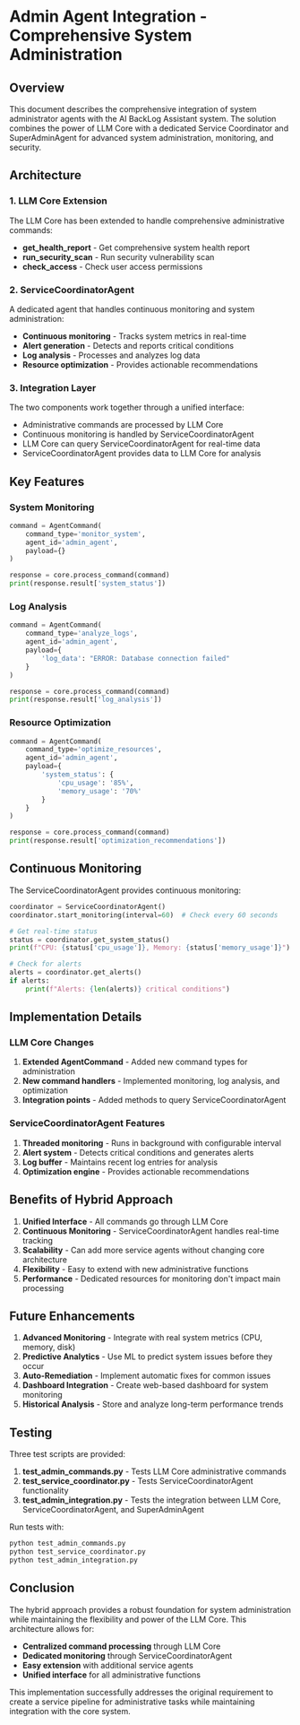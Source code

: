 


# Admin Agent Integration - Comprehensive System Administration

## Overview

This document describes the comprehensive integration of system administrator agents with the AI BackLog Assistant system. The solution combines the power of LLM Core with a dedicated Service Coordinator and SuperAdminAgent for advanced system administration, monitoring, and security.

## Architecture

### 1. LLM Core Extension

The LLM Core has been extended to handle comprehensive administrative commands:

- **get_health_report** - Get comprehensive system health report
- **run_security_scan** - Run security vulnerability scan
- **check_access** - Check user access permissions

### 2. ServiceCoordinatorAgent

A dedicated agent that handles continuous monitoring and system administration:

- **Continuous monitoring** - Tracks system metrics in real-time
- **Alert generation** - Detects and reports critical conditions
- **Log analysis** - Processes and analyzes log data
- **Resource optimization** - Provides actionable recommendations

### 3. Integration Layer

The two components work together through a unified interface:

- Administrative commands are processed by LLM Core
- Continuous monitoring is handled by ServiceCoordinatorAgent
- LLM Core can query ServiceCoordinatorAgent for real-time data
- ServiceCoordinatorAgent provides data to LLM Core for analysis

## Key Features

### System Monitoring

```python
command = AgentCommand(
    command_type='monitor_system',
    agent_id='admin_agent',
    payload={}
)

response = core.process_command(command)
print(response.result['system_status'])
```

### Log Analysis

```python
command = AgentCommand(
    command_type='analyze_logs',
    agent_id='admin_agent',
    payload={
        'log_data': "ERROR: Database connection failed"
    }
)

response = core.process_command(command)
print(response.result['log_analysis'])
```

### Resource Optimization

```python
command = AgentCommand(
    command_type='optimize_resources',
    agent_id='admin_agent',
    payload={
        'system_status': {
            'cpu_usage': '85%',
            'memory_usage': '70%'
        }
    }
)

response = core.process_command(command)
print(response.result['optimization_recommendations'])
```

## Continuous Monitoring

The ServiceCoordinatorAgent provides continuous monitoring:

```python
coordinator = ServiceCoordinatorAgent()
coordinator.start_monitoring(interval=60)  # Check every 60 seconds

# Get real-time status
status = coordinator.get_system_status()
print(f"CPU: {status['cpu_usage']}, Memory: {status['memory_usage']}")

# Check for alerts
alerts = coordinator.get_alerts()
if alerts:
    print(f"Alerts: {len(alerts)} critical conditions")
```

## Implementation Details

### LLM Core Changes

1. **Extended AgentCommand** - Added new command types for administration
2. **New command handlers** - Implemented monitoring, log analysis, and optimization
3. **Integration points** - Added methods to query ServiceCoordinatorAgent

### ServiceCoordinatorAgent Features

1. **Threaded monitoring** - Runs in background with configurable interval
2. **Alert system** - Detects critical conditions and generates alerts
3. **Log buffer** - Maintains recent log entries for analysis
4. **Optimization engine** - Provides actionable recommendations

## Benefits of Hybrid Approach

1. **Unified Interface** - All commands go through LLM Core
2. **Continuous Monitoring** - ServiceCoordinatorAgent handles real-time tracking
3. **Scalability** - Can add more service agents without changing core architecture
4. **Flexibility** - Easy to extend with new administrative functions
5. **Performance** - Dedicated resources for monitoring don't impact main processing

## Future Enhancements

1. **Advanced Monitoring** - Integrate with real system metrics (CPU, memory, disk)
2. **Predictive Analytics** - Use ML to predict system issues before they occur
3. **Auto-Remediation** - Implement automatic fixes for common issues
4. **Dashboard Integration** - Create web-based dashboard for system monitoring
5. **Historical Analysis** - Store and analyze long-term performance trends

## Testing

Three test scripts are provided:

1. **test_admin_commands.py** - Tests LLM Core administrative commands
2. **test_service_coordinator.py** - Tests ServiceCoordinatorAgent functionality
3. **test_admin_integration.py** - Tests the integration between LLM Core, ServiceCoordinatorAgent, and SuperAdminAgent

Run tests with:
```bash
python test_admin_commands.py
python test_service_coordinator.py
python test_admin_integration.py
```

## Conclusion

The hybrid approach provides a robust foundation for system administration while maintaining the flexibility and power of the LLM Core. This architecture allows for:

- **Centralized command processing** through LLM Core
- **Dedicated monitoring** through ServiceCoordinatorAgent
- **Easy extension** with additional service agents
- **Unified interface** for all administrative functions

This implementation successfully addresses the original requirement to create a service pipeline for administrative tasks while maintaining integration with the core system.



